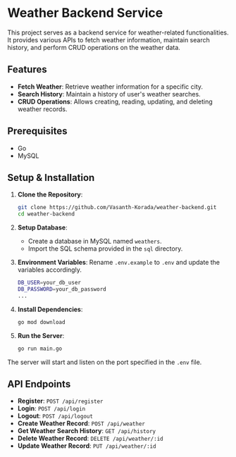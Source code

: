 # Weather Backend Service

This project serves as a backend service for weather-related functionalities. It provides various APIs to fetch weather information, maintain search history, and perform CRUD operations on the weather data.

## Features

- **Fetch Weather**: Retrieve weather information for a specific city.
- **Search History**: Maintain a history of user's weather searches.
- **CRUD Operations**: Allows creating, reading, updating, and deleting weather records.

## Prerequisites

- Go 
- MySQL 

## Setup & Installation

1. **Clone the Repository**:
    ```bash
    git clone https://github.com/Vasanth-Korada/weather-backend.git
    cd weather-backend
    ```

2. **Setup Database**:
    - Create a database in MySQL named `weathers`.
    - Import the SQL schema provided in the `sql` directory.

3. **Environment Variables**: 
    Rename `.env.example` to `.env` and update the variables accordingly.
    ```bash
    DB_USER=your_db_user
    DB_PASSWORD=your_db_password
    ...
    ```

4. **Install Dependencies**:
    ```bash
    go mod download
    ```

5. **Run the Server**:
    ```bash
    go run main.go
    ```

The server will start and listen on the port specified in the `.env` file.

## API Endpoints

- **Register**: `POST /api/register`
- **Login**: `POST /api/login`
- **Logout**: `POST /api/logout`
- **Create Weather Record**: `POST /api/weather`
- **Get Weather Search History**: `GET /api/history`
- **Delete Weather Record**: `DELETE /api/weather/:id`
- **Update Weather Record**: `PUT /api/weather/:id`